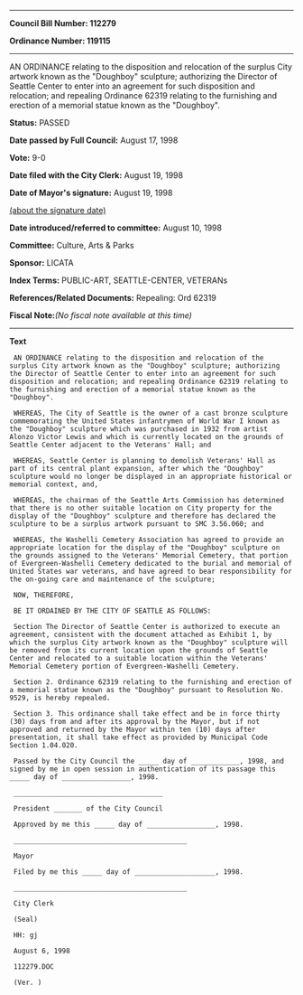 

********

**Council Bill Number: 112279**
   
**Ordinance Number: 119115**
********

 AN ORDINANCE relating to the disposition and relocation of the surplus City artwork known as the "Doughboy" sculpture; authorizing the Director of Seattle Center to enter into an agreement for such disposition and relocation; and repealing Ordinance 62319 relating to the furnishing and erection of a memorial statue known as the "Doughboy".

**Status:** PASSED
   
**Date passed by Full Council:** August 17, 1998
   
**Vote:** 9-0
   
**Date filed with the City Clerk:** August 19, 1998
   
**Date of Mayor's signature:** August 19, 1998
   
[(about the signature date)](/~public/approvaldate.htm)
   
   
   
**Date introduced/referred to committee:** August 10, 1998
   
**Committee:** Culture, Arts & Parks
   
**Sponsor:** LICATA
   
   
**Index Terms:** PUBLIC-ART, SEATTLE-CENTER, VETERANs

**References/Related Documents:** Repealing: Ord 62319

**Fiscal Note:**_(No fiscal note available at this time)_

********

**Text**
   
```
 AN ORDINANCE relating to the disposition and relocation of the surplus City artwork known as the "Doughboy" sculpture; authorizing the Director of Seattle Center to enter into an agreement for such disposition and relocation; and repealing Ordinance 62319 relating to the furnishing and erection of a memorial statue known as the "Doughboy".

 WHEREAS, The City of Seattle is the owner of a cast bronze sculpture commemorating the United States infantrymen of World War I known as the "Doughboy" sculpture which was purchased in 1932 from artist Alonzo Victor Lewis and which is currently located on the grounds of Seattle Center adjacent to the Veterans' Hall; and

 WHEREAS, Seattle Center is planning to demolish Veterans' Hall as part of its central plant expansion, after which the "Doughboy" sculpture would no longer be displayed in an appropriate historical or memorial context, and,

 WHEREAS, the chairman of the Seattle Arts Commission has determined that there is no other suitable location on City property for the display of the "Doughboy" sculpture and therefore has declared the sculpture to be a surplus artwork pursuant to SMC 3.56.060; and

 WHEREAS, the Washelli Cemetery Association has agreed to provide an appropriate location for the display of the "Doughboy" sculpture on the grounds assigned to the Veterans' Memorial Cemetery, that portion of Evergreen-Washelli Cemetery dedicated to the burial and memorial of United States war veterans, and have agreed to bear responsibility for the on-going care and maintenance of the sculpture;

 NOW, THEREFORE,

 BE IT ORDAINED BY THE CITY OF SEATTLE AS FOLLOWS:

 Section The Director of Seattle Center is authorized to execute an agreement, consistent with the document attached as Exhibit 1, by which the surplus City artwork known as the "Doughboy" sculpture will be removed from its current location upon the grounds of Seattle Center and relocated to a suitable location within the Veterans' Memorial Cemetery portion of Evergreen-Washelli Cemetery.

 Section 2. Ordinance 62319 relating to the furnishing and erection of a memorial statue known as the "Doughboy" pursuant to Resolution No. 9529, is hereby repealed.

 Section 3. This ordinance shall take effect and be in force thirty (30) days from and after its approval by the Mayor, but if not approved and returned by the Mayor within ten (10) days after presentation, it shall take effect as provided by Municipal Code Section 1.04.020.

 Passed by the City Council the _____ day of ____________, 1998, and signed by me in open session in authentication of its passage this _____ day of _________________, 1998.

 _____________________________________

 President _______ of the City Council

 Approved by me this _____ day of _________________, 1998.

 ___________________________________________

 Mayor

 Filed by me this _____ day of ____________________, 1998.

 ___________________________________________

 City Clerk

 (Seal)

 HH: gj

 August 6, 1998

 112279.DOC

 (Ver. )

```
